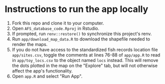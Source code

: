 # Instructions to run the app locally

1. Fork this repo and clone it to your computer.
1. Open `AFS_database_code.Rproj` in Rstudio.
1. If prompted, run `renv::restore()` to synchronize this project's renv. 
1. Run `app/download_map_data.R` to download the shapefile needed to render the maps.
1. If you do not have access to the standardized fish records location file `app/sites.csv`, toggle the comments at lines 76-88 of `app/app.R` to read in `app/toy_locs.csv` to the object named `locs` instead. This will remove the dots plotted in the map on the "Explore" tab, but will not otherwise affect the app's functionality. 
1. Open `app.R` and select "Run App".
